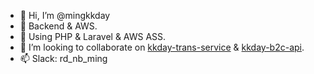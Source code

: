 - 👋 Hi, I’m @mingkkday
- 👀 Backend & AWS.
- 🌱 Using PHP & Laravel & AWS ASS.
- 💞️ I’m looking to collaborate on [kkday-trans-service](https://github.com/kkday-it/kkday-trans-service) & [kkday-b2c-api](https://github.com/kkday-it/kkday-b2c-api).
- 📫 Slack:  rd_nb_ming

<!---
mingkkday/mingkkday is a ✨ special ✨ repository because its `README.md` (this file) appears on your GitHub profile.
You can click the Preview link to take a look at your changes.
--->
